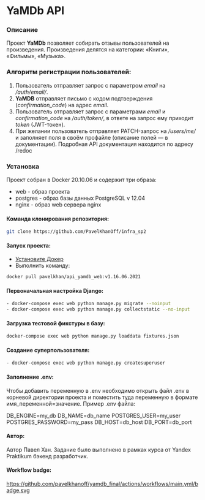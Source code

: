 # YaMDb API
### Описание
Проект **YaMDb** позволяет собирать отзывы пользователей на произведения. Произведения делятся на категории: «Книги», «Фильмы», «Музыка».
### Алгоритм регистрации пользователей:
1. Пользователь отправляет запрос с параметром *email* на */auth/email/*.
2. **YaMDB** отправляет письмо с кодом подтверждения (*confirmation_code*) на адрес *email*.
3. Пользователь отправляет запрос с параметрами *email* и *confirmation_code* на */auth/token/*, в ответе на запрос ему приходит *token* (JWT-токен).
4. При желании пользователь отправляет PATCH-запрос на */users/me/* и заполняет поля в своём профайле (описание полей — в документации).
Подробная API документация находится по адресу /redoc
### Установка
Проект собран в Docker 20.10.06 и содержит три образа:
- web - образ проекта
- postgres - образ базы данных PostgreSQL v 12.04
- nginx - образ web сервера nginx
#### Команда клонирования репозитория:
```bash
git clone https://github.com/PavelKhanOff/infra_sp2
```
#### Запуск проекта:
- [Установите Докер](https://docs.docker.com/engine/install/)
- Выполнить команду: 
```bash
docker pull pavelkhan/api_yamdb_web:v1.16.06.2021
```
#### Первоначальная настройка Django:
```bash
- docker-compose exec web python manage.py migrate --noinput
- docker-compose exec web python manage.py collectstatic --no-input
```
#### Загрузка тестовой фикстуры в базу:
```bash
docker-compose exec web python manage.py loaddata fixtures.json
```
#### Создание суперпользователя:
```bash
- docker-compose exec web python manage.py createsuperuser
```
#### Заполнение .env:
Чтобы добавить переменную в .env необходимо открыть файл .env в корневой директории проекта и поместить туда переменную в формате имя_переменной=значение.
Пример .env файла:

DB_ENGINE=my_db
DB_NAME=db_name
POSTGRES_USER=my_user
POSTGRES_PASSWORD=my_pass
DB_HOST=db_host
DB_PORT=db_port

#### Автор:
Автор Павел Хан. Задание было выполнено в рамках курса от Yandex Praktikum бэкенд разработчик.
#### Workflow badge:
https://github.com/pavelkhanoff/yamdb_final/actions/workflows/main.yml/badge.svg

